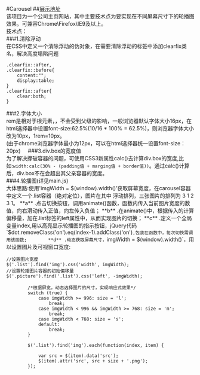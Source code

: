 #Carousel
##[展示地址](https://xiaomuzhang.github.io/Carousel/)     
该项目为一个公司主页网站，其中主要技术点为要实现在不同屏幕尺寸下的轮播图效果。可兼容Chrome\Firefox\IE9及以上。        
技术点：        
###1.清除浮动       
在CSS中定义一个清除浮动的伪对象，在需要清除浮动的标签中添加clearfix类名，解决高度塌陷问题    
```
.clearfix::after,
.clearfix::before{
    content:"";
    display:table;
}
.clearfix::after{
    clear:both;
}
```
###2.字体大小       
rem是相对于根元素<html>，，不会受到父级的影响，一般浏览器默认字体大小16px，在html选择器中设置font-size:62.5%(10/16 * 100% = 62.5%)，则浏览器字体大小改为10px，1rem=10px。       
(由于chrome浏览器字体最小为12px，可以在html选择器统一设置font-size：20px)     
###3.div.box的宽度值        
为了解决撑破容器的问题，可使用CSS3新属性calc()去计算div.box的宽度,比如:`width:calc(30% - (padding值 + marging值 + border值))`。通过calc()计算后，div.box不在会超出其父亲容器的宽度。       
###4.轮播图(详见main.js)    
大体思路:使用'imgWidth = $(window).width()'获取屏幕宽度，在carousel容器中定义一个.list容器（绝对定位），图片在其中
浮动排列，三张图片的排列为 3 1 2 3 1。        
**a** .点击切换按钮，调用animate()函数，函数内传入当前图片宽度的数值，向右滑动传入正值，向左传入负值；      
**b** .在animate()中，根据传入的计算偏移量，加在.list标签的left属性中，从而实现图片的切换；       
**c** .定义一个全局变量index,用以高亮显示轮播图的指示按钮，jQuery代码`$dot.removeClass('on').eq(index-1).addClass('on')`,包装在函数中，每次切换需调用该函数;       
**d** .动态获取屏幕尺寸，`imgWidth = $(window).width()`，用以设置图片及可视窗口宽度:  
```     
//设置图片宽度
$('.list').find('img').css('width', imgWidth);
//设置轮播图片容器的初始偏移量
$('.picture').find('.list').css('left', -imgWidth);

        /*根据屏宽，动态选择图片的尺寸，实现响应式效果*/
        switch (true) {
            case imgWidth >= 996: size = 'l';
                break;
            case imgWidth < 996 && imgWidth >= 768: size = 'm';
                break; 
            case imgWidth < 768: size = 's';
            default:
                break;
        }

        $('.list').find('img').each(function(index, item) {

            var src = $(item).data('src');
            $(item).attr('src', src + size + '.png');
        });   
```

